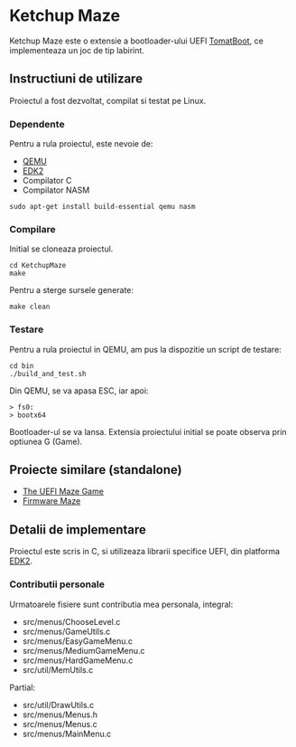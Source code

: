 # Ketchup Maze

Ketchup Maze este o extensie a bootloader-ului UEFI [TomatBoot](https://github.com/TomatOrg/TomatBoot), ce implementeaza un joc de tip labirint.

## Instructiuni de utilizare

Proiectul a fost dezvoltat, compilat si testat pe Linux.

### Dependente
Pentru a rula proiectul, este nevoie de:
- [QEMU](https://www.qemu.org/)
- [EDK2](https://github.com/tianocore/edk2)
- Compilator C
- Compilator NASM
```
sudo apt-get install build-essential qemu nasm 
```

### Compilare
Initial se cloneaza proiectul.

```
cd KetchupMaze
make
```

Pentru a sterge sursele generate:
```
make clean
```

### Testare
Pentru a rula proiectul in QEMU, am pus la dispozitie un script de testare:
```
cd bin
./build_and_test.sh
```

Din QEMU, se va apasa ESC, iar apoi:
```
> fs0:
> bootx64
```

Bootloader-ul se va lansa. Extensia proiectului initial se poate observa prin optiunea G (Game).


## Proiecte similare (standalone)
- [The UEFI Maze Game](https://uefi.blogspot.com/2016/11/the-uefi-maze-game-part-1.html)
- [Firmware Maze](https://github.com/liute62/Firmware-UEFI-Maze-Game)

## Detalii de implementare

Proiectul este scris in C, si utilizeaza librarii specifice UEFI, din platforma [EDK2](https://github.com/tianocore/edk2).

### Contributii personale
Urmatoarele fisiere sunt contributia mea personala, integral:
- src/menus/ChooseLevel.c
- src/menus/GameUtils.c
- src/menus/EasyGameMenu.c
- src/menus/MediumGameMenu.c
- src/menus/HardGameMenu.c
- src/util/MemUtils.c

Partial:
- src/util/DrawUtils.c
- src/menus/Menus.h
- src/menus/Menus.c
- src/menus/MainMenu.c
